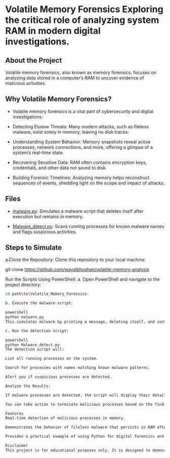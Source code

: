# Volatile Memory Forensics Exploring the critical role of analyzing system RAM in modern digital investigations.

## About the Project
Volatile memory forensics, also known as memory forensics, focuses on analyzing data stored in a computer’s RAM to uncover evidence of malicious activities.
## Why Volatile Memory Forensics?

- Volatile memory forensics is a vital part of cybersecurity and digital investigations:
- Detecting Elusive Threats: Many modern attacks, such as fileless malware, exist solely in memory, leaving no disk traces.

- Understanding System Behavior: Memory snapshots reveal active processes, network connections, and more, offering a glimpse of a system’s real-time state.

- Recovering Sensitive Data: RAM often contains encryption keys, credentials, and other data not saved to disk.

- Building Forensic Timelines: Analyzing memory helps reconstruct sequences of events, shedding light on the scope and impact of attacks.

## Files

- [malware.py](https://github.com/wayalbhushan/volatile-memory-analysis/blob/main/malware.py): Simulates a malware script that deletes itself after execution but remains in memory.
  
- [Malware_detect.py](https://github.com/wayalbhushan/volatile-memory-analysis/blob/main/Malware_Detect.py): Scans running processes for known malware names and flags suspicious activities.
## Steps to Simulate
a.Clone the Repository: Clone this repository to your local machine:

git clone https://github.com/wayalbhushan/volatile-memory-analysis

Run the Scripts Using PowerShell: a. Open PowerShell and navigate to the project directory:

```bash
cd path\to\Volatile_Memory_Forensics

b. Execute the malware script:

powershell
python malware.py
This simulates malware by printing a message, deleting itself, and continuing to run in memory.

c. Run the detection script:

powershell
python Malware_detect.py
The detection script will:

List all running processes on the system.

Search for processes with names matching known malware patterns.

Alert you if suspicious processes are detected.

Analyze the Results:

If malware processes are detected, the script will display their details (PID, name, command line, user).

You can take action to terminate malicious processes based on the findings.

Features
Real-time detection of malicious processes in memory.

Demonstrates the behavior of fileless malware that persists in RAM after file deletion.

Provides a practical example of using Python for digital forensics and cybersecurity.

Disclaimer
This project is for educational purposes only. It is designed to demonstrate concepts in volatile memory forensics and is not intended for malicious use.
